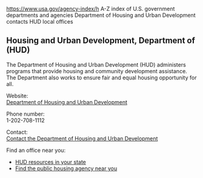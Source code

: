 

https://www.usa.gov/agency-index/h
A-Z index of U.S. government departments and agencies
Department of Housing and Urban Development contacts
HUD local offices

## Housing and Urban Development, Department of (HUD)

The Department of Housing and Urban Development (HUD) administers programs that provide housing and community development assistance. The Department also works to ensure fair and equal housing opportunity for all.

Website:  
[Department of Housing and Urban Development](https://www.hud.gov/)

Phone number:  
1-202-708-1112

Contact:  
[Contact the Department of Housing and Urban Development](https://www.hud.gov/contact)

Find an office near you:  
* [HUD resources in your state](https://www.hud.gov/states)  
* [Find the public housing agency near you](https://www.hud.gov/program_offices/public_indian_housing/pha/contacts)

